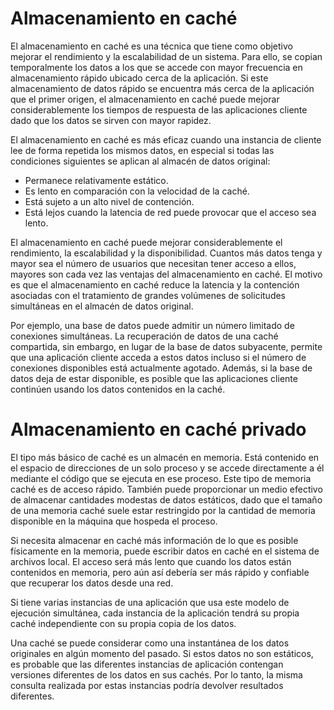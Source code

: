 # Almacenamiento en caché

El almacenamiento en caché es una técnica que tiene como objetivo mejorar el rendimiento y la escalabilidad de un sistema. Para ello, se copian temporalmente los 
datos a los que se accede con mayor frecuencia en almacenamiento rápido ubicado cerca de la aplicación. Si este almacenamiento de datos rápido se encuentra más cerca 
de la aplicación que el primer origen, el almacenamiento en caché puede mejorar considerablemente los tiempos de respuesta de las aplicaciones cliente dado que los 
datos se sirven con mayor rapidez.

El almacenamiento en caché es más eficaz cuando una instancia de cliente lee de forma repetida los mismos datos, en especial si todas las condiciones siguientes se 
aplican al almacén de datos original: <br />
- Permanece relativamente estático.
- Es lento en comparación con la velocidad de la caché.
- Está sujeto a un alto nivel de contención.
- Está lejos cuando la latencia de red puede provocar que el acceso sea lento.

El almacenamiento en caché puede mejorar considerablemente el rendimiento, la escalabilidad y la disponibilidad. Cuantos más datos tenga y mayor sea el número de 
usuarios que necesitan tener acceso a ellos, mayores son cada vez las ventajas del almacenamiento en caché. El motivo es que el almacenamiento en caché reduce la 
latencia y la contención asociadas con el tratamiento de grandes volúmenes de solicitudes simultáneas en el almacén de datos original.

Por ejemplo, una base de datos puede admitir un número limitado de conexiones simultáneas. La recuperación de datos de una caché compartida, sin embargo, en lugar 
de la base de datos subyacente, permite que una aplicación cliente acceda a estos datos incluso si el número de conexiones disponibles está actualmente agotado. 
Además, si la base de datos deja de estar disponible, es posible que las aplicaciones cliente continúen usando los datos contenidos en la caché.


# Almacenamiento en caché privado
El tipo más básico de caché es un almacén en memoria. Está contenido en el espacio de direcciones de un solo proceso y se accede directamente a él mediante el código
 que se ejecuta en ese proceso. Este tipo de memoria caché es de acceso rápido. También puede proporcionar un medio efectivo de almacenar cantidades modestas de datos
 estáticos, dado que el tamaño de una memoria caché suele estar restringido por la cantidad de memoria disponible en la máquina que hospeda el proceso.
 
Si necesita almacenar en caché más información de lo que es posible físicamente en la memoria, puede escribir datos en caché en el sistema de archivos local. El acceso 
será más lento que cuando los datos están contenidos en memoria, pero aún así debería ser más rápido y confiable que recuperar los datos desde una red.

Si tiene varias instancias de una aplicación que usa este modelo de ejecución simultánea, cada instancia de la aplicación tendrá su propia caché independiente con su propia
copia de los datos.

Una caché se puede considerar como una instantánea de los datos originales en algún momento del pasado. Si estos datos no son estáticos, es probable que las diferentes 
instancias de aplicación contengan versiones diferentes de los datos en sus cachés. Por lo tanto, la misma consulta realizada por estas instancias podría devolver 
resultados diferentes.
